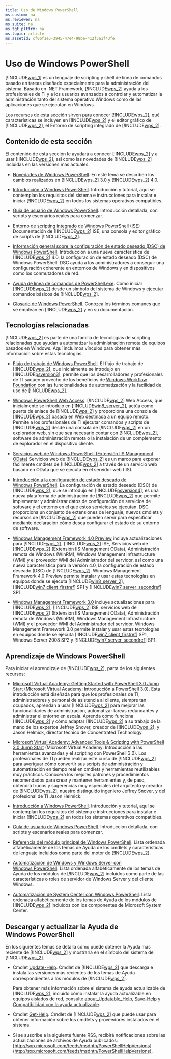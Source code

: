 ```yaml
---
title: Uso de Windows PowerShell
ms.custom: na
ms.reviewer: na
ms.suite: na
ms.tgt_pltfrm: na
ms.topic: article
ms.assetid: cf06f1e5-3945-47e4-98be-412f5a1f43fe
---
```

# Uso de Windows PowerShell
[!INCLUDE[wps_1](../Token/wps_1_md.md)] es un lenguaje de scripting y shell de línea de comandos basado en tareas diseñado especialmente para la administración del sistema. Basado en .NET Framework, [!INCLUDE[wps_2](../Token/wps_2_md.md)] ayuda a los profesionales de TI y a los usuarios avanzados a controlar y automatizar la administración tanto del sistema operativo Windows como de las aplicaciones que se ejecutan en Windows.

Los recursos de esta sección sirven para conocer [!INCLUDE[wps_2](../Token/wps_2_md.md)], qué características se incluyen en [!INCLUDE[wps_2](../Token/wps_2_md.md)] y el editor gráfico de [!INCLUDE[wps_2](../Token/wps_2_md.md)], el Entorno de scripting integrado de [!INCLUDE[wps_2](../Token/wps_2_md.md)].

## Contenido de esta sección
El contenido de esta sección le ayudará a conocer [!INCLUDE[wps_2](../Token/wps_2_md.md)] y a usar [!INCLUDE[wps_2](../Token/wps_2_md.md)], así como las novedades de [!INCLUDE[wps_2](../Token/wps_2_md.md)] incluidas en las versiones más actuales.

-   [Novedades de Windows PowerShell](../Topic/What-s-New-in-Windows-PowerShell.md). En este tema se describen los cambios realizados en [!INCLUDE[wps_2](../Token/wps_2_md.md)] 3.0 y [!INCLUDE[wps_2](../Token/wps_2_md.md)] 4.0.

-   [Introducción a Windows PowerShell](../Topic/Getting-Started-with-Windows-PowerShell.md). Introducción y tutorial, aquí se contemplan los requisitos del sistema e instrucciones para instalar e iniciar [!INCLUDE[wps_2](../Token/wps_2_md.md)] en todos los sistemas operativos compatibles.

-   [Guía de usuario de Windows PowerShell](../Topic/Windows-PowerShell-User-s-Guide.md). Introducción detallada, con scripts y escenarios reales para comenzar.

-   [Entorno de scripting integrado de Windows PowerShell &#40;ISE&#41;](../Topic/Windows-PowerShell-Integrated-Scripting-Environment--ISE-.md) Documentación de [!INCLUDE[wps_2](../Token/wps_2_md.md)] ISE, una consola y editor gráfico de scripts de [!INCLUDE[wps_2](../Token/wps_2_md.md)].

-   [Información general sobre la configuración de estado deseado (DSC) de Windows PowerShell](https://technet.microsoft.com/en-us/library/04c9e716-822c-40f0-8fdf-f2dda8abd888). Introducción a una nueva característica de [!INCLUDE[wps_2](../Token/wps_2_md.md)] 4.0, la configuración de estado deseado (DSC) de Windows PowerShell. DSC ayuda a los administradores a conseguir una configuración coherente en entornos de Windows y en dispositivos como los conmutadores de red.

-   [Ayuda de línea de comandos de PowerShell.exe](../Topic/PowerShell.exe-Command-Line-Help.md). Cómo iniciar [!INCLUDE[wps_2](../Token/wps_2_md.md)] desde un símbolo del sistema de Windows y ejecutar comandos básicos de [!INCLUDE[wps_2](../Token/wps_2_md.md)].

-   [Glosario de Windows PowerShell](../Topic/Windows-PowerShell-Glossary.md). Conozca los términos comunes que se emplean en [!INCLUDE[wps_2](../Token/wps_2_md.md)] y en su documentación.

## Tecnologías relacionadas
[!INCLUDE[wps_2](../Token/wps_2_md.md)] es parte de una familia de tecnologías de scripting relacionadas que ayudan a automatizar la administración remota de equipos basados en Windows. Aquí incluimos vínculos para obtener más información sobre estas tecnologías.

-   [Flujo de trabajo de Windows PowerShell](http://technet.microsoft.com/library/jj134242.aspx). El flujo de trabajo de [!INCLUDE[wps_2](../Token/wps_2_md.md)], que inicialmente se introdujo en [!INCLUDE[psversion3](../Token/psversion3_md.md)], permite que los desarrolladores y profesionales de TI saquen provecho de los beneficios de [Windows Workflow Foundation](http://msdn.microsoft.com/library/ee342461.aspx) con las funcionalidades de automatización y la facilidad de uso de [!INCLUDE[wps_2](../Token/wps_2_md.md)].

-   [Windows PowerShell Web Access](http://technet.microsoft.com/library/hh831611.aspx). [!INCLUDE[wps_2](../Token/wps_2_md.md)] Web Access, que inicialmente se introdujo en [!INCLUDE[win8_server_2](../Token/win8_server_2_md.md)], actúa como puerta de enlace de [!INCLUDE[wps_2](../Token/wps_2_md.md)] y proporciona una consola de [!INCLUDE[wps_2](../Token/wps_2_md.md)] basada en Web destinada a un equipo remoto. Permite a los profesionales de TI ejecutar comandos y scripts de [!INCLUDE[wps_2](../Token/wps_2_md.md)] desde una consola de [!INCLUDE[wps_2](../Token/wps_2_md.md)] en un explorador web, sin que sea necesario contar con [!INCLUDE[wps_2](../Token/wps_2_md.md)], software de administración remota o la instalación de un complemento de explorador en el dispositivo cliente.

-   [Servicios web de Windows PowerShell (Extensión IIS Management OData)](http://msdn.microsoft.com/library/windows/desktop/hh880865.aspx) Servicios web de [!INCLUDE[wps_2](../Token/wps_2_md.md)] es un marco para exponer fácilmente cmdlets de [!INCLUDE[wps_2](../Token/wps_2_md.md)] a través de un servicio web basado en OData que se ejecuta en el servidor web (IIS).

-   [Introducción a la configuración de estado deseado de Windows PowerShell](https://technet.microsoft.com/en-us/library/c134aa32-b085-4656-9a89-955d8ff768d0). La configuración de estado deseado (DSC) de [!INCLUDE[wps_2](../Token/wps_2_md.md)], que se introdujo en [!INCLUDE[psversion4](../Token/psversion4_md.md)], es una nueva plataforma de administración de [!INCLUDE[wps_2](../Token/wps_2_md.md)] que permite implementar y administrar datos de configuración de servicios de software y el entorno en el que estos servicios se ejecutan. DSC proporciona un conjunto de extensiones de lenguaje, nuevos cmdlets y recursos de [!INCLUDE[wps_2](../Token/wps_2_md.md)] que pueden servir para especificar mediante declaración cómo desea configurar el estado de su entorno de software.

-   [Windows Management Framework 4.0 Preview](http://go.microsoft.com/fwlink/?LinkID=293881) incluye actualizaciones para [!INCLUDE[wps_2](../Token/wps_2_md.md)], [!INCLUDE[wps_2](../Token/wps_2_md.md)] ISE, Servicios web de [!INCLUDE[wps_2](../Token/wps_2_md.md)] (Extensión IIS Management OData), Administración remota de Windows (WinRM), Windows Management Infrastructure (WMI) y el proveedor WMI del Administrador del servidor, así como una nueva característica para la versión 4.0, la configuración de estado deseado (DSC) de [!INCLUDE[wps_2](../Token/wps_2_md.md)]. Windows Management Framework 4.0 Preview permite instalar y usar estas tecnologías en equipos donde se ejecuta [!INCLUDE[win8_server_2](../Token/win8_server_2_md.md)], [!INCLUDE[win7_client_firstref](../Token/win7_client_firstref_md.md)] SP1 y [!INCLUDE[win7_server_secondref](../Token/win7_server_secondref_md.md)] SP1.

-   [Windows Management Framework 3.0](http://www.microsoft.com/download/details.aspx?id=34595) incluye actualizaciones para [!INCLUDE[wps_2](../Token/wps_2_md.md)], [!INCLUDE[wps_2](../Token/wps_2_md.md)] ISE, servicios web de [!INCLUDE[wps_2](../Token/wps_2_md.md)] (Extensión IIS Management OData), Administración remota de Windows (WinRM), Windows Management Infrastructure (WMI) y el proveedor WMI del Administrador del servidor. Windows Management Framework 3.0 permite instalar y usar estas tecnologías en equipos donde se ejecuta [!INCLUDE[win7_client_firstref](../Token/win7_client_firstref_md.md)] SP1, Windows Server 2008 SP2 y [!INCLUDE[win7_server_secondref](../Token/win7_server_secondref_md.md)] SP1.

## Aprendizaje de Windows PowerShell
Para iniciar el aprendizaje de [!INCLUDE[wps_2](../Token/wps_2_md.md)], parta de los siguientes recursos:

-   [Microsoft Virtual Academy: Getting Started with PowerShell 3.0 Jump Start](http://www.microsoftvirtualacademy.com/training-courses/advanced-tools-scripting-with-powershell-3-0-jump-start) (Microsoft Virtual Academy: Introducción a PowerShell 3.0). Esta introducción está diseñada para que los profesionales de TI, administradores y personal de asistencia al cliente, siempre tan ocupados, aprendan a usar [!INCLUDE[wps_2](../Token/wps_2_md.md)] para mejorar las funcionalidades de administración, automatizar tareas redundantes y administrar el entorno en escala. Aprenda cómo funciona [!INCLUDE[wps_2](../Token/wps_2_md.md)] y cómo adaptar [!INCLUDE[wps_2](../Token/wps_2_md.md)] a su trabajo de la mano de los expertos Jeffrey Snover, creador de [!INCLUDE[wps_2](../Token/wps_2_md.md)], y Jason Helmick, director técnico de Concentrated Technology.

-   [Microsoft Virtual Academy: Advanced Tools & Scripting with PowerShell 3.0 Jump Start](http://www.microsoftvirtualacademy.com/training-courses/getting-started-with-powershell-3-0-jump-start) (Microsoft Virtual Academy: Introducción a las herramientas avanzadas y el scripting con PowerShell 3.0). Los profesionales de TI pueden realizar este curso de [!INCLUDE[wps_2](../Token/wps_2_md.md)] para averiguar cómo convertir sus scripts de administración y automatización en tiempo real en cmdlets y herramientas reutilizables muy prácticos. Conocerá los mejores patrones y procedimientos recomendados para crear y mantener herramientas y, de paso, obtendrá trucos y sugerencias muy especiales del arquitecto y creador de [!INCLUDE[wps_2](../Token/wps_2_md.md)], nuestro distinguido ingeniero Jeffrey Snover, y del profesional de TI Jason Helmick.

-   [Introducción a Windows PowerShell](../Topic/Getting-Started-with-Windows-PowerShell.md). Introducción y tutorial, aquí se contemplan los requisitos del sistema e instrucciones para instalar e iniciar [!INCLUDE[wps_2](../Token/wps_2_md.md)] en todos los sistemas operativos compatibles.

-   [Guía de usuario de Windows PowerShell](../Topic/Windows-PowerShell-User-s-Guide.md). Introducción detallada, con scripts y escenarios reales para comenzar.

-   [Referencia del módulo principal de Windows PowerShell](http://technet.microsoft.com/library/hh847741(v=wps.630).aspx). Lista ordenada alfabéticamente de los temas de Ayuda de los cmdlets y características de lenguaje incluidos como parte del motor de [!INCLUDE[wps_2](../Token/wps_2_md.md)].

-   [Automatización de Windows y Windows Server con Windows PowerShell](http://technet.microsoft.com/library/dn249523.aspx). Lista ordenada alfabéticamente de los temas de Ayuda de los módulos de [!INCLUDE[wps_2](../Token/wps_2_md.md)] incluidos como parte de las características o roles de servidor de Windows Server y del cliente Windows.

-   [Automatización de System Center con Windows PowerShell](https://technet.microsoft.com/en-us/library/mt156962.aspx). Lista ordenada alfabéticamente de los temas de Ayuda de los módulos de [!INCLUDE[wps_2](../Token/wps_2_md.md)] incluidos con los componentes de Microsoft System Center.

## Descargar y actualizar la Ayuda de Windows PowerShell
En los siguientes temas se detalla cómo puede obtener la Ayuda más reciente de [!INCLUDE[wps_2](../Token/wps_2_md.md)] y mostrarla en el símbolo del sistema de [!INCLUDE[wps_2](../Token/wps_2_md.md)].

-   Cmdlet [Update-Help](http://technet.microsoft.com/library/hh849720.aspx). Cmdlet de [!INCLUDE[wps_2](../Token/wps_2_md.md)] que descarga e instala las versiones más recientes de los temas de Ayuda correspondientes a los módulos de [!INCLUDE[wps_2](../Token/wps_2_md.md)].

    Para obtener más información sobre el sistema de ayuda actualizable de [!INCLUDE[wps_2](../Token/wps_2_md.md)], incluido cómo instalar la ayuda actualizable en equipos aislados de red, consulte [about_Updatable_Help](http://technet.microsoft.com/library/hh847735.aspx), [Save-Help](http://technet.microsoft.com/library/hh849724.aspx) y [Compatibilidad con la ayuda actualizable](http://msdn.microsoft.com/library/hh852754.aspx).

-   Cmdlet [Get-Help](http://technet.microsoft.com/library/hh849696(v=wps.630).aspx). Cmdlet de [!INCLUDE[wps_2](../Token/wps_2_md.md)] que puede usar para obtener información sobre los cmdlets y proveedores instalados en el sistema.

-   Si se suscribe a la siguiente fuente RSS, recibirá notificaciones sobre las actualizaciones de archivos de Ayuda publicados: [http://sxp.microsoft.com/feeds/msdntn/PowerShellHelpVersions](http://sxp.microsoft.com/feeds/msdntn/PowerShellHelpVersions).



<!--HONumber=Apr16_HO2-->


